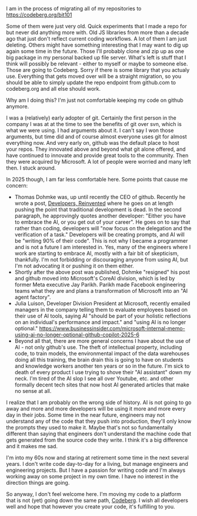 I am in the process of migrating all of my repositories to https://codeberg.org/bit101

Some of them were just very old. Quick experiments that I made a repo for but never did anything more with. Old JS libraries from more than a decade ago that just don't reflect current coding workflows. A lot of them I am just deleting. Others might have something interesting that I may want to dig up again some time in the future. Those I'll probably clone and zip up as one big package in my personal backed up file server. What's left is stuff that I think will possibly be relevant - either to myself or maybe to someone else. Those are going to Codeberg. Sorry if there is some library that you actualy use. Everything that gets moved over will be a straight migration, so you should be able to simply update the repo endpoint from github.com to codeberg.org and all else should work.

Why am I doing this? I'm just not comfortable keeping my code on github anymore.

I was a (relatively) early adopter of git. Certainly the first person in the company I was at at the time to see the benefits of git over svn, which is what we were using. I had arguments about it. I can't say I won those arguments, but time did and of course almost everyone uses git for almost everything now. And very early on, github was the default place to host your repos. They innovated above and beyond what git alone offered, and have continued to innovate and provide great tools to the community. Then they were acquired by Microsoft. A lot of people were worried and many left then. I stuck around.

In 2025 though, I am far less comfortable here. Some points that cause me concern:

- Thomas Dohmke was, up until recently the CEO of github. Recently he wrote a post, [Developers, Reinvented](https://ashtom.github.io/developers-reinvented) where he goes on at length pushing the point that traditional development is dead. In the second paragraph, he approvingly quotes another developer: "Either you have to embrace the Al, or you get out of your career". He goes on to say that rather than coding, developers will "now focus on the delegation and the verification of a task." Developers will be creating prompts, and AI will be "writing 90% of their code". This is not why I became a programmer and is not a future I am interested in. Yes, many of the engineers where I work are starting to embrace AI, mostly with a fair bit of skepticism, thankfully. I'm not forbidding or discouraging anyone from using AI, but I'm not advocating it or pushing it on them either.
- Shortly after the above post was published, Dohmke "resigned" his post and github moved into Microsoft's CoreAI division, which is led by former Meta executive Jay Parikh. Parikh made Facebook engineering teams what they are and plans a transformation of Microsoft into an "AI agent factory".
- Julia Luison, Developer Division President at Microsoft, recently emailed managers in the company telling them to evaluate employees based on their use of AI tools, saying AI "should be part of your holistic reflections on an individual's performance and impact." and "using AI is no longer optional." https://www.businessinsider.com/microsoft-internal-memo-using-ai-no-longer-optional-github-copilot-2025-6
- Beyond all that, there are more general concerns I have about the use of AI - not only github's use. The theft of intellectual property, including code, to train models, the environmental impact of the data warehouses doing all this training, the brain drain this is going to have on students and knowledge workers another ten years or so in the future. I'm sick to death of every product I use trying to shove their "AI assistant" down my neck. I'm tired of the AI slop I see all over Youtube, etc. and other formally decent tech sites that now host AI generated articles that make no sense at all.

I realize that I am probably on the wrong side of history. AI is not going to go away and more and more developers will be using it more and more every day in their jobs. Some time in the near future, engineers may not understand any of the code that they push into production, they'll only know the prompts they used to make it. Maybe that's not so fundamentally different than saying that engineers don't understand the machine code that gets generated from the source code they write. I think it's a big difference and it makes me sad.

I'm into my 60s now and staring at retirement some time in the next several years. I don't write code day-to-day for a living, but manage engineers and engineering projects. But I have a passion for writing code and I'm always working away on some project in my own time. I have no interest in the direction things are going.

So anyway, I don't feel welcome here. I'm moving my code to a platform that is not (yet) going down the same path, [Codeberg](https://codeberg.org/bit101). I wish all developers well and hope that however you create your code, it's fulfilling to you. 
